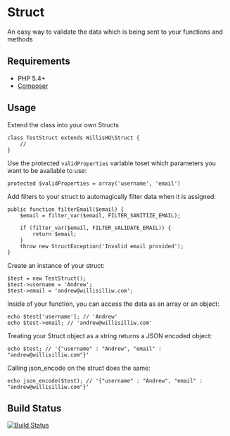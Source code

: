 # Struct

An easy way to validate the data which is being sent to your functions and methods

## Requirements

* PHP 5.4+
* [Composer](http://getcomposer.org/)

## Usage

Extend the class into your own Structs

    class TestStruct extends WillisHQ\Struct {
        //
    }

Use the protected `validProperties` variable toset which parameters you want to be available to use:

    protected $validProperties = array('username', 'email')

Add filters to your struct to automagically filter data when it is assigned:

    public function filterEmail($email) {
        $email = filter_var($email, FILTER_SANITIZE_EMAIL);

        if (filter_var($email, FILTER_VALIDATE_EMAIL)) {
            return $email;
        }
        throw new StructException('Invalid email provided');
    }

Create an instance of your struct:

    $test = new TestStruct();
    $test->username = 'Andrew';
    $test->email = 'andrew@willisilliw.com';

Inside of your function, you can access the data as an array or an object:

    echo $test['username']; // 'Andrew'
    echo $test->email; // 'andrew@willisilliw.com'

Treating your Struct object as a string returns a JSON encoded object:

    echo $test; // '{"username" : "Andrew", "email" : "andrew@willisilliw.com"}'

Calling json_encode on the struct does the same:

    echo json_encode($test); // '{"username" : "Andrew", "email" : "andrew@willisilliw.com"}'

## Build Status

[![Build Status](https://travis-ci.org/willishq/Struct.png?branch=master)](https://travis-ci.org/willishq/Struct)